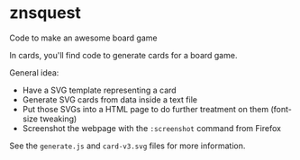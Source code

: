 # znsquest

Code to make an awesome board game

In cards, you'll find code to generate cards for a board game.

General idea:

- Have a SVG template representing a card
- Generate SVG cards from data inside a text file
- Put those SVGs into a HTML page to do further treatment on them (font-size tweaking)
- Screenshot the webpage with the `:screenshot` command from Firefox

See the `generate.js` and `card-v3.svg` files for more information.

